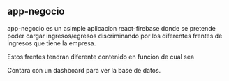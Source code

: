 ## app-negocio
app-negocio es un asimple aplicacion react-firebase donde se pretende
poder cargar ingresos/egresos discriminando por los diferentes frentes de ingresos que tiene la empresa. 

Estos frentes tendran diferente contenido en funcion de cual sea

Contara con un dashboard para ver la base de datos.


